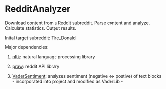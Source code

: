 # RedditAnalyzer
Download content from a Reddit subreddit.  Parse content and analyze.  Calculate statistics.  Output results.
  
Inital target subreddit: The_Donald

Major dependencies: 

1. [nltk](http://www.nltk.org/): natural language processing library

2. [praw](https://praw.readthedocs.io/en/latest/#):  reddit API library 

3. [VaderSentiment](https://github.com/cjhutto/vaderSentiment): analyzes sentiment (negative <-> postive) of text blocks - incorporated into project and modified as VaderLib - 
